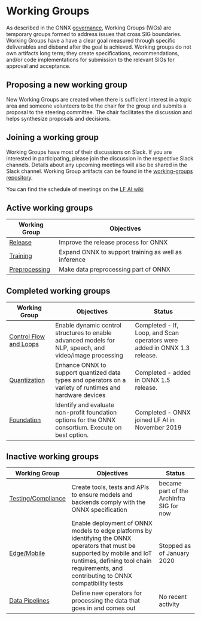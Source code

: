 <!--- SPDX-License-Identifier: Apache-2.0 -->

# Working Groups

As described in the ONNX [governance](https://github.com/onnx/onnx/tree/main/community#wg---working-groups), Working Groups (WGs) are temporary groups formed to address issues that cross SIG boundaries. Working Groups have a have a clear goal measured through specific deliverables and disband after the goal is achieved. Working groups do not own artifacts long term; they create specifications, recommendations, and/or code implementations for submission to the relevant SIGs for approval and acceptance.

## Proposing a new working group
New Working Groups are created when there is sufficient interest in a topic area and someone volunteers to be the chair for the group and submits a proposal to the steering committee. The chair facilitates the discussion and helps synthesize proposals and decisions.

## Joining a working group
Working Groups have most of their discussions on Slack. If you are interested in participating, please join the discussion in the respective Slack channels. Details about any upcoming meetings will also be shared in the Slack channel. Working Group artifacts can be found in the [working-groups repository](https://github.com/onnx/working-groups).

You can find the schedule of meetings on the [LF AI wiki](https://wiki.lfai.foundation/pages/viewpage.action?pageId=18481196)

## Active working groups

| Working Group      | Objectives    |
| ------------------ | ------------- |
| [Release](https://lfaifoundation.slack.com/archives/C018VGGJUGK) | Improve the release process for ONNX |
| [Training](https://lfaifoundation.slack.com/archives/C018K560U14) | Expand ONNX to support training as well as inference |
| [Preprocessing](https://lfaifoundation.slack.com/archives/C02AANGFBJB) | Make data preprocessing part of ONNX |

## Completed working groups

| Working Group      | Objectives    | Status |
| ------------------ | ------------- | ------ |
| [Control Flow and Loops](https://gitter.im/onnx/ControlFlowWG) | Enable dynamic control structures to enable advanced models for NLP, speech, and video/image processing | Completed - If, Loop, and Scan operators were added in ONNX 1.3 release. |
| [Quantization](https://gitter.im/onnx/quantization) | Enhance ONNX to support quantized data types and operators on a variety of runtimes and hardware devices | Completed - added in ONNX 1.5 release. |
| [Foundation](https://gitter.im/onnx/foundation) | Identify and evaluate non-profit foundation options for the ONNX consortium.  Execute on best option. | Completed - ONNX joined LF AI in November 2019|

## Inactive working groups

| Working Group      | Objectives    | Status |
| ------------------ | ------------- | ------ |
| [Testing/Compliance](https://gitter.im/onnx/test_compliance) | Create tools, tests and APIs to ensure models and backends comply with the ONNX specification | became part of the ArchInfra SIG for now |
| [Edge/Mobile](https://gitter.im/onnx/edge) | Enable deployment of ONNX models to edge platforms by identifying the ONNX operators that must be supported by mobile and IoT runtimes, defining tool chain requirements, and contributing to ONNX compatibility tests | Stopped as of January 2020 |
| [Data Pipelines](https://gitter.im/onnx/pipelines) | Define new operators for processing the data that goes in and comes out | No recent activity |
